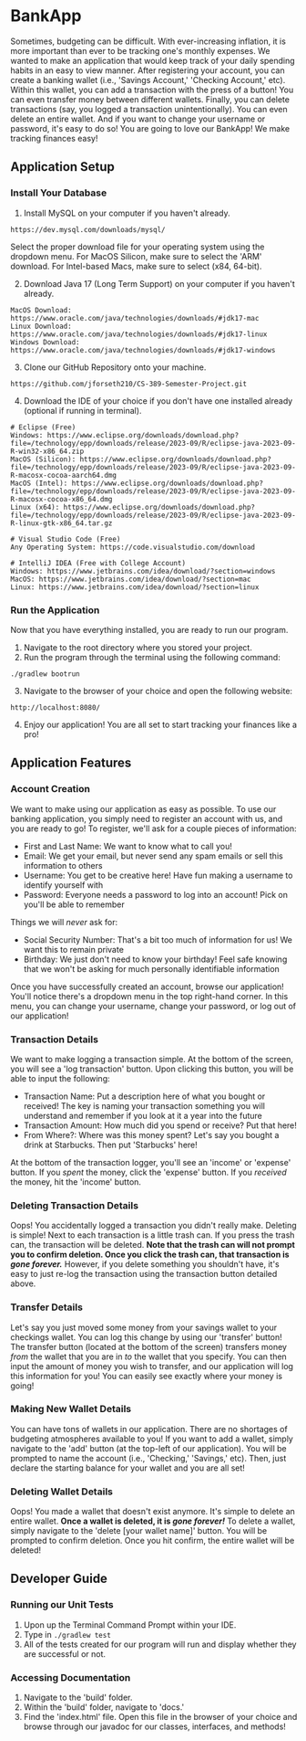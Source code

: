 # BankApp
Sometimes, budgeting can be difficult. With ever-increasing inflation, it is more important
than ever to be tracking one's monthly expenses. We wanted to make an application that would keep
track of your daily spending habits in an easy to view manner. After registering your account, 
you can create a banking wallet (i.e., 'Savings Account,' 'Checking Account,' etc). Within this
wallet, you can add a transaction with the press of a button! You can even transfer money between
different wallets. Finally, you can delete transactions (say, you logged a transaction 
unintentionally). You can even delete an entire wallet. And if you want to change your username
or password, it's easy to do so! You are going to love our BankApp! We make tracking finances
easy!

## Application Setup
### Install Your Database
1. Install MySQL on your computer if you haven't already.
```
https://dev.mysql.com/downloads/mysql/
```
Select the proper download file for your operating system using the dropdown menu. For MacOS
Silicon, make sure to select the 'ARM' download. For Intel-based Macs, make sure to select (x84,
64-bit).

2. Download Java 17 (Long Term Support) on your computer if you haven't already.
```
MacOS Download: https://www.oracle.com/java/technologies/downloads/#jdk17-mac
Linux Download: https://www.oracle.com/java/technologies/downloads/#jdk17-linux
Windows Download: https://www.oracle.com/java/technologies/downloads/#jdk17-windows
```

3. Clone our GitHub Repository onto your machine.
```
https://github.com/jforseth210/CS-389-Semester-Project.git
```

4. Download the IDE of your choice if you don't have one installed already (optional if running in terminal).
```
# Eclipse (Free)
Windows: https://www.eclipse.org/downloads/download.php?file=/technology/epp/downloads/release/2023-09/R/eclipse-java-2023-09-R-win32-x86_64.zip
MacOS (Silicon): https://www.eclipse.org/downloads/download.php?file=/technology/epp/downloads/release/2023-09/R/eclipse-java-2023-09-R-macosx-cocoa-aarch64.dmg
MacOS (Intel): https://www.eclipse.org/downloads/download.php?file=/technology/epp/downloads/release/2023-09/R/eclipse-java-2023-09-R-macosx-cocoa-x86_64.dmg
Linux (x64): https://www.eclipse.org/downloads/download.php?file=/technology/epp/downloads/release/2023-09/R/eclipse-java-2023-09-R-linux-gtk-x86_64.tar.gz

# Visual Studio Code (Free)
Any Operating System: https://code.visualstudio.com/download

# IntelliJ IDEA (Free with College Account)
Windows: https://www.jetbrains.com/idea/download/?section=windows
MacOS: https://www.jetbrains.com/idea/download/?section=mac
Linux: https://www.jetbrains.com/idea/download/?section=linux
```

### Run the Application
Now that you have everything installed, you are ready to run our program. 
1. Navigate to the root directory where you stored your project.
2. Run the program through the terminal using the following command:
```
./gradlew bootrun
```
3. Navigate to the browser of your choice and open the following website:
```
http://localhost:8080/
```

4. Enjoy our application! You are all set to start tracking your finances like a pro!

## Application Features
### Account Creation
We want to make using our application as easy as possible. To use our banking application, you
simply need to register an account with us, and you are ready to go! To register, we'll ask for a
couple pieces of information:
* First and Last Name: We want to know what to call you!
* Email: We get your email, but never send any spam emails or sell this information to others
* Username: You get to be creative here! Have fun making a username to identify yourself with
* Password: Everyone needs a password to log into an account! Pick on you'll be able to remember

Things we will _never_ ask for:
* Social Security Number: That's a bit too much of information for us! We want this to remain private
* Birthday: We just don't need to know your birthday! Feel safe knowing that we won't be asking for much
personally identifiable information

Once you have successfully created an account, browse our application! You'll notice there's a 
dropdown menu in the top right-hand corner. In this menu, you can change your username, change
your password, or log out of our application!

### Transaction Details
We want to make logging a transaction simple. At the bottom of the screen, you will see a 'log 
transaction' button. Upon clicking this button, you will be able to input the following:
* Transaction Name: Put a description here of what you bought or received! The key is naming
your transaction something you will understand and remember if you look at it a year into the future
* Transaction Amount: How much did you spend or receive? Put that here!
* From Where?: Where was this money spent? Let's say you bought a drink at Starbucks. Then put
'Starbucks' here!

At the bottom of the transaction logger, you'll see an 'income' or 'expense' button. If you _spent_
the money, click the 'expense' button. If you _received_ the money, hit the 'income' button.

### Deleting Transaction Details
Oops! You accidentally logged a transaction you didn't really make. Deleting is simple! Next to
each transaction is a little trash can. If you press the trash can, the transaction will be
deleted. **Note that the trash can will not prompt you to confirm deletion. Once you click
the trash can, that transaction is _gone forever._** However, if you delete something you shouldn't
have, it's easy to just re-log the transaction using the transaction button detailed above.

### Transfer Details
Let's say you just moved some money from your savings wallet to your checkings wallet. You can
log this change by using our 'transfer' button! The transfer button (located at the bottom of 
the screen) transfers money _from_ the wallet that you are in _to_ the wallet that you specify.
You can then input the amount of money you wish to transfer, and our application will log this
information for you! You can easily see exactly where your money is going!

### Making New Wallet Details
You can have tons of wallets in our application. There are no shortages of budgeting atmospheres
available to you! If you want to add a wallet, simply navigate to the 'add' button (at the top-left
of our application). You will be prompted to name the account (i.e., 'Checking,' 'Savings,' etc).
Then, just declare the starting balance for your wallet and you are all set!

### Deleting Wallet Details
Oops! You made a wallet that doesn't exist anymore. It's simple to delete an entire wallet. 
**Once a wallet is deleted, it is _gone forever!_** To delete a wallet, simply navigate to the
'delete [your wallet name]' button. You will be prompted to confirm deletion. Once you hit
confirm, the entire wallet will be deleted!

## Developer Guide
### Running our Unit Tests
1. Upon up the Terminal Command Prompt within your IDE.
2. Type in ```./gradlew test```
3. All of the tests created for our program will run and display whether they are successful
or not.

### Accessing Documentation
1. Navigate to the 'build' folder.
2. Within the 'build' folder, navigate to 'docs.'
3. Find the 'index.html' file. Open this file in the browser of your choice and browse through
our javadoc for our classes, interfaces, and methods!